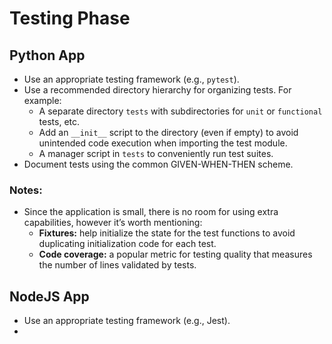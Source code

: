 # Testing Phase

## Python App

- Use an appropriate testing framework (e.g., `pytest`).
- Use a recommended directory hierarchy for organizing tests. For example:
  - A separate directory `tests` with subdirectories for `unit` or `functional` tests, etc.
  - Add an `__init__` script to the directory (even if empty) to avoid unintended code execution when importing the test module.
  - A manager script in `tests` to conveniently run test suites.
- Document tests using the common GIVEN-WHEN-THEN scheme.

### Notes:

- Since the application is small, there is no room for using extra capabilities, however it’s worth mentioning:
  - **Fixtures:** help initialize the state for the test functions to avoid duplicating initialization code for each test.
  - **Code coverage:** a popular metric for testing quality that measures the number of lines validated by tests.

## NodeJS App

- Use an appropriate testing framework (e.g., Jest).
- 


